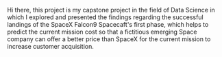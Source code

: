 Hi there, this project is my capstone project in  the field of Data Science in which I explored and presented the findings regarding the successful landings of the SpaceX Falcon9 Spacecaft's first phase,
which helps to predict the current mission cost so that a fictitious emerging Space company can offer a better price than SpaceX for the current mission to increase customer acquisition.   
